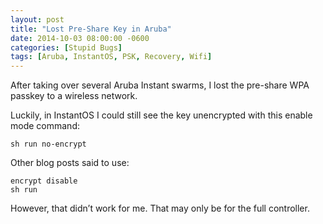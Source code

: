 ```yaml
---
layout: post
title: "Lost Pre-Share Key in Aruba"
date: 2014-10-03 08:00:00 -0600
categories: [Stupid Bugs]
tags: [Aruba, InstantOS, PSK, Recovery, Wifi]
---
```


After taking over several Aruba Instant swarms, I lost the pre-share WPA passkey to a wireless network.

Luckily, in InstantOS I could still see the key unencrypted with this enable mode command:

    sh run no-encrypt

Other blog posts said to use:

    encrypt disable
    sh run

However, that didn’t work for me. That may only be for the full controller.
